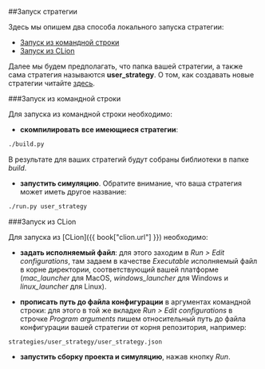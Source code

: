 ##Запуск стратегии

Здесь мы опишем два способа локального запуска стратегии:
- [Запуск из командной строки](#command_line)
- [Запуск из CLion](#clion)

Далее мы будем предполагать, что папка вашей стратегии, а также сама стратегия называются **user_strategy**.
О том, как создавать новые стратегии читайте [здесь](add_strategy.md).

<a id="command_line"></a>
###Запуск из командной строки

Для запуска из командной строки необходимо:
- **скомпилировать все имеющиеся стратегии**:
```bash
./build.py
```
В результате для ваших стратегий будут собраны библиотеки в папке *build*.

- **запустить симуляцию**. Обратите внимание, что ваша стратегия может иметь другое название:
```bash
./run.py user_strategy
```

<a id="clion"></a>
###Запуск из CLion

Для запуска из [CLion]({{ book["clion.url"] }}) необходимо:
- **задать исполняемый файл**:
для этого заходим в *Run > Edit configurations*, там задаем в качестве *Executable* исполняемый файл в корне директории, соответствующий вашей платформе (*mac_launcher* для MacOS, *windows_launcher* для Windows и *linux_launcher* для Linux).

- **прописать путь до файла конфигурации** в аргументах командной строки:
для этого в той же вкладке *Run > Edit configurations* в строчке *Program arguments* пишем относительный путь до файла конфигурации вашей стратегии от корня репозитория, например:
```
strategies/user_strategy/user_strategy.json
```

- **запустить сборку проекта и симуляцию**, нажав кнопку *Run*.
